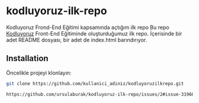 # kodluyoruz-ilk-repo
Kodluyoruz Frond-End Eğitimi kapsamında açtığım ilk repo
Bu repo [Kodluyoruz](https://www.kodluyoruz.org) Front-End Eğitiminde oluşturduğumuz ilk repo. İçerisinde bir adet README dosyası, bir adet de index.html barındırıyor.
## Installation
Öncelikle projeyi klonlayın:

```bash
git clone https://github.com/kullanici_adiniz/kodluyoruzilkrepo.git

https://github.com/ursulaburak/kodluyoruz-ilk-repo/issues/2#issue-3196075419

